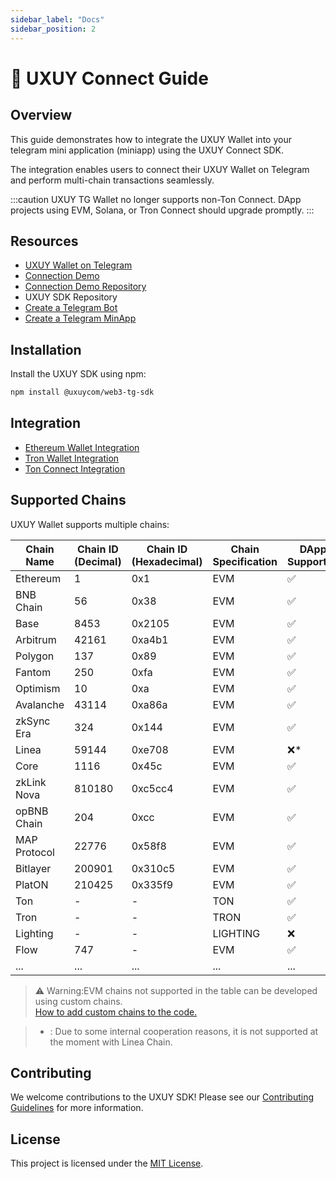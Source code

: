```yaml
---
sidebar_label: "Docs"
sidebar_position: 2
---
```


# 🧩 UXUY Connect Guide

## Overview

This guide demonstrates how to integrate the UXUY Wallet into your telegram mini application (miniapp) using the UXUY Connect SDK.

The integration enables users to connect their UXUY Wallet on Telegram and perform multi-chain transactions seamlessly.

:::caution
UXUY TG Wallet no longer supports non-Ton Connect. DApp projects using EVM, Solana, or Tron Connect should upgrade promptly.
:::

## Resources

- [UXUY Wallet on Telegram](https://t.me/UXUYbot)
- [Connection Demo](https://t.me/uxuy_demo_miniapp_bot/demo)
- [Connection Demo Repository](https://github.com/uxuycom/test-tg-dapp)
- UXUY SDK Repository
- [Create a Telegram Bot](https://core.telegram.org/bots/tutorial#executing-commands)
- [Create a Telegram MinApp](https://core.telegram.org/bots#replace-entire-websites)

## Installation

Install the UXUY SDK using npm:

```bash
npm install @uxuycom/web3-tg-sdk
```

## Integration

- [Ethereum Wallet Integration](https://docs.uxuy.com/uxuy-connect/evm/)
- [Tron Wallet Integration](https://docs.uxuy.com/uxuy-connect/tronconnect)
- [Ton Connect Integration](https://docs.uxuy.com/uxuy-connect/tonconnect)

## Supported Chains

UXUY Wallet supports multiple chains:

| Chain Name   | Chain ID (Decimal) | Chain ID (Hexadecimal) | Chain Specification | DApp Supported |
| ------------ | ------------------ | ---------------------- | ------------------- | -------------- |
| Ethereum     | 1                  | 0x1                    | EVM                 | ✅             |
| BNB Chain    | 56                 | 0x38                   | EVM                 | ✅             |
| Base         | 8453               | 0x2105                 | EVM                 | ✅             |
| Arbitrum     | 42161              | 0xa4b1                 | EVM                 | ✅             |
| Polygon      | 137                | 0x89                   | EVM                 | ✅             |
| Fantom       | 250                | 0xfa                   | EVM                 | ✅             |
| Optimism     | 10                 | 0xa                    | EVM                 | ✅             |
| Avalanche    | 43114              | 0xa86a                 | EVM                 | ✅             |
| zkSync Era   | 324                | 0x144                  | EVM                 | ✅             |
| Linea        | 59144              | 0xe708                 | EVM                 | ❌*            |
| Core         | 1116               | 0x45c                  | EVM                 | ✅             |
| zkLink Nova  | 810180             | 0xc5cc4                | EVM                 | ✅             |
| opBNB Chain  | 204                | 0xcc                   | EVM                 | ✅             |
| MAP Protocol | 22776              | 0x58f8                 | EVM                 | ✅             |
| Bitlayer     | 200901             | 0x310c5                | EVM                 | ✅             |
| PlatON       | 210425             | 0x335f9                | EVM                 | ✅             |
| Ton          | -                  | -                      | TON                 | ✅             |
| Tron         | -                  | -                      | TRON                | ✅             |
| Lighting     | -                  | -                      | LIGHTING            | ❌             |
| Flow         | 747                | -                      | EVM                 | ✅             |
| ...          | ...                | ...                    | ...                 | ...            | 

> ⚠️ Warning:EVM chains not supported in the table can be developed using custom chains.  
> [How to add custom chains to the code.](https://github.com/orgs/uxuyconnect/discussions/11)

> *   : Due to some internal cooperation reasons, it is not supported at the moment with Linea Chain.

## Contributing

We welcome contributions to the UXUY SDK! Please see our [Contributing Guidelines](CONTRIBUTING.md) for more information.

## License

This project is licensed under the [MIT License](LICENSE.md).

